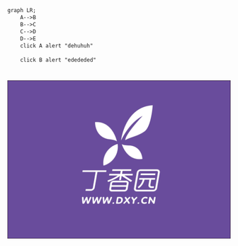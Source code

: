 ```mermaid
graph LR;
    A-->B
    B-->C
    C-->D
    D-->E
    click A alert "dehuhuh"

    click B alert "edededed"

```
# ![关于插入图片](./MindMapWeb/logo.jpeg)






